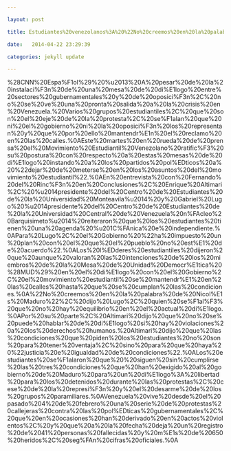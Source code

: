 ```yaml
---

layout: post

title: Estudiantes%20venezolanos%3A%20%22No%20creemos%20en%20la%20palabra%20de%20Nicol%E1s%20Maduro%22

date:   2014-04-22 23:29:39

categories: jekyll update

---
```

%28CNN%20Espa%F1ol%29%20%u2013%20A%20pesar%20de%20la%20instalaci%F3n%20de%20una%20mesa%20de%20di%E1logo%20entre%20sectores%20gubernamentales%20y%20de%20oposici%F3n%2C%20no%20se%20ve%20una%20pronta%20salida%20a%20la%20crisis%20en%20Venezuela.%20Varios%20grupos%20estudiantiles%2C%20que%20son%20el%20eje%20de%20la%20protesta%2C%20se%F1alan%20que%20ni%20el%20gobierno%20ni%20la%20oposici%F3n%20los%20representan%20y%20que%20por%20ello%20mantendr%E1n%20el%20reclamo%20en%20las%20calles.%0AEste%20martes%20en%20rueda%20de%20prensa%20el%20Movimiento%20Estudiantil%20Venezolano%20ratific%F3%20su%20postura%20con%20respecto%20a%20estas%20mesas%20de%20di%E1logo%20instando%20a%20los%20partidos%20pol%EDticos%20a%20%22dejar%20de%20meterse%20en%20los%20asuntos%20del%20movimiento%20estudiantil%22.%0AEn%20entrevista%20con%20Fernando%20del%20Rinc%F3n%20en%20Conclusiones%2C%20Enrique%20Altimari%2C%20%u2014presidente%20del%20Centro%20de%20Estudiantes%20de%20la%20Universidad%20Monteavila%u2014%20y%20Gabriel%20Lugo%20%u2014presidente%20del%20Centro%20de%20Estudiantes%20de%20la%20Universidad%20Central%20de%20Venezuela%20n%FAcleo%20Barquisimeto%u2014%20reiteraron%20que%20los%20estudiantes%20tienen%20una%20agenda%20%u201C%FAnica%20e%20independiente.%0APara%20Lugo%2C%20el%20Gobierno%20%22ha%20impuesto%20un%20plan%20con%20el%20que%20el%20pueblo%20no%20est%E1%20de%20acuerdo%22.%0ALos%20l%EDderes%20estudiantiles%20dijeron%20que%20aunque%20valoran%20las%20intenciones%20de%20los%20miembros%20de%20la%20Mesa%20de%20Unidad%20Democr%E1tica%20%28MUD%29%20en%20el%20di%E1logo%20con%20el%20Gobierno%2C%20el%20movimiento%20estudiantil%20se%20mantendr%E1%20en%20las%20calles%20hasta%20que%20se%20cumplan%20las%20condiciones.%0A%22No%20creemos%20en%20la%20palabra%20de%20Nicol%E1s%20Maduro%22%2C%20dijo%20Lugo%2C%20quien%20se%F1al%F3%20que%20no%20hay%20equilibrio%20en%20el%20actual%20di%E1logo.%0APor%20su%20parte%2C%20Altimari%20dijo%20que%20no%20se%20puede%20hablar%20de%20di%E1logo%20si%20hay%20violaciones%20a%20los%20derechos%20humanos.%20Altimari%20dijo%20que%20las%20condiciones%20que%20piden%20los%20estudiantes%20no%20son%20para%20tener%20ventaja%2C%20sino%20para%20que%20haya%20%22justicia%20e%20igualdad%20de%20condiciones%22.%0ALos%20estudiantes%20se%F1alaron%20que%20%20siguen%20sin%20cumplirse%20las%20tres%20condiciones%20que%20han%20exigido%20al%20gobierno%20de%20Maduro%20para%20un%20di%E1logo%3A%20libertad%20para%20los%20detenidos%20durante%20las%20protestas%2C%20cese%20de%20la%20represi%F3n%20y%20el%20desarme%20de%20los%20grupos%20paramiliares.%0AVenezuela%20vive%20desde%20el%20pasado%204%20de%20febrero%20una%20serie%20de%20protestas%20callejeras%20contra%20las%20pol%EDticas%20gubernamentales%2C%20que%20en%20ocasiones%20han%20derivado%20en%20actos%20violentos%2C%20y%20que%20a%20la%20fecha%20deja%20un%20registro%20de%2041%20personas%20fallecidas%20y%20m%E1s%20de%20650%20heridos%2C%20seg%FAn%20cifras%20oficiales.%0A